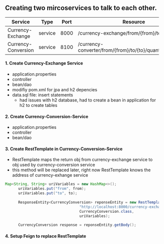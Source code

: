 ## Creating two mircoservices to talk to each other. ##

Service             | Type   | Port | Resource
--------            |------  |------|----------
Currency-Exchange   |service | 8000 | /currency-exchange/from/{from}/to/{to}
Currency-Conversion |service | 8100 | /currency-converter/from/{from}/to/{to}/quantity/{quantity}

#### 1. Create Currency-Exchange Service ####
* application.properties
* controller
* bean/dao
* modifiy pom.xml for jpa and h2 depencies
* data.sql file: insert statements
  * had issues with h2 database, had to create a bean in application for h2 to create tables

#### 2. Create Currency-Conversion-Service ####
* application.properties
* controller
* bean/dao

#### 3. Create RestTemplate in Currency-Conversion-Service ####
  * RestTemplate maps the return obj from currency-exchange service to obj used by currency-conversion service
  * this method will be replaced later, right now RestTemplate knows the address of currency-exhange service
  ```java
  Map<String, String> uriVariables = new HashMap<>();
		uriVariables.put("from", from);
		uriVariables.put("to", to);
		
		ResponseEntity<CurrencyConversion> reponseEntity = new RestTemplate().getForEntity(
									"http://localhost:8000/currency-exchange/from/{from}/to/{to}", 
									CurrencyConversion.class, 
									uriVariables);
		
		CurrencyConversion response = reponseEntity.getBody();
 ```
#### 4. Setup Feign to replace RestTemplate ####
